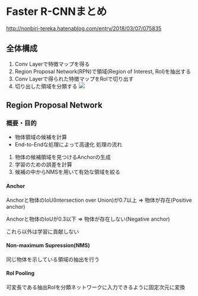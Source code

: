# Faster R-CNNまとめ
http://nonbiri-tereka.hatenablog.com/entry/2018/03/07/075835
## 全体構成
1. Conv Layerで特徴マップを得る
2. Region Proposal Network(RPN)で領域(Region of Interest, RoI)を抽出する
3. Conv Layerで得られた特徴マップをRoIで切り出す
4. 切り出した領域を分類する
![](https://cdn-ak.f.st-hatena.com/images/fotolife/t/tereka/20180303/20180303132456.png)

## Region Proposal Network

### 概要・目的
- 物体領域の候補を計算
- End-to-Endな処理によって高速化
処理の流れ
1. 物体の候補領域を見つけるAnchorの生成
2. 学習のための誤差を計算
3. 候補の中からNMSを用いて有効な領域を絞る

#### Anchor
Anchorと物体のIoU(Intersection over Union)が0.7以上 => 物体が存在(Positive anchor)

Anchorと物体のIoUが0.3以下 => 物体が存在しない(Negative anchor)

これら以外は学習に貢献しない

#### Non-maximum Supression(NMS)
同じ物体を示している領域の抽出を行う

#### Rol Pooling
可変長である抽出RoIを分類ネットワークに入力できるように固定次元に変換
